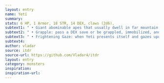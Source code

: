 ```yaml
---
layout: entry
name: Yeti
summary:
stats: 6 HP, 1 Armor, 18 STR, 14 DEX, claws (2d6),
subtext1: " • Giant abominable apes that usually dwell in far mountain forests and prefer to hunt from ambush."
subtext2: " • Grapple: pass a DEX save or be grappled, immobilized, and take d8 Damage now and on each subsequent turn until a successful STR save or DEX."
subtext3: " • Frightening Gaze: when Yeti presents itself and gazes upon its opponents, everyone must succeed on a CHA save or be stunned on the next turn."
subtext4:
author: vladar
source: itdr
source-url: https://github.com/Vladar4/itdr
layout: entry
category: monsters
inspiration:
inspiration-url:
---
```

